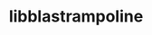 ---
title: "libblastrampoline"
layout: cache
categories: [package, develop]
meta: {"compilers": ["gcc@11.4.0"], "num_specs": 15, "num_specs_by_stack": {"e4s": 1, "root": 15, "tutorial": 15}, "oss": ["ubuntu22.04"], "platforms": ["linux"], "stacks": ["e4s", "root", "tutorial"], "targets": ["x86_64_v3"], "versions": ["5.11.0"]}
spec_details: [{"compiler": "gcc@11.4.0", "hash": "e6rll5yxnkexokgtsxezvbpbrb5iczkb", "os": "ubuntu22.04", "platform": "linux", "size": "-", "stacks": ["e4s", "root", "tutorial"], "target": "x86_64_v3", "variants": ["build_system=makefile"], "versions": ["5.11.0"]}, {"compiler": "gcc@11.4.0", "hash": "eghg45svxexlapfat4352tpsyaugiomv", "os": "ubuntu22.04", "platform": "linux", "size": "-", "stacks": ["root", "tutorial"], "target": "x86_64_v3", "variants": ["build_system=makefile"], "versions": ["5.11.0"]}, {"compiler": "gcc@11.4.0", "hash": "hjk4dtwfaic2ol7zpo3qtqjp2l7qyxc4", "os": "ubuntu22.04", "platform": "linux", "size": "-", "stacks": ["root", "tutorial"], "target": "x86_64_v3", "variants": ["build_system=makefile"], "versions": ["5.11.0"]}, {"compiler": "gcc@11.4.0", "hash": "i2ufrh477oztfi7rokzb2gsrzhag7jvh", "os": "ubuntu22.04", "platform": "linux", "size": "-", "stacks": ["root", "tutorial"], "target": "x86_64_v3", "variants": ["build_system=makefile"], "versions": ["5.11.0"]}, {"compiler": "gcc@11.4.0", "hash": "jalhcn3mrff2yqlw2pgvyexuedznekfr", "os": "ubuntu22.04", "platform": "linux", "size": "-", "stacks": ["root", "tutorial"], "target": "x86_64_v3", "variants": ["build_system=makefile"], "versions": ["5.11.0"]}, {"compiler": "gcc@11.4.0", "hash": "l5ctibyk3fv2ttvsof4qgealr457wvvq", "os": "ubuntu22.04", "platform": "linux", "size": "-", "stacks": ["root", "tutorial"], "target": "x86_64_v3", "variants": ["build_system=makefile"], "versions": ["5.11.0"]}, {"compiler": "gcc@11.4.0", "hash": "qlsmzaa6gkcneni4jyndp6xvhufamw74", "os": "ubuntu22.04", "platform": "linux", "size": "-", "stacks": ["root", "tutorial"], "target": "x86_64_v3", "variants": ["build_system=makefile"], "versions": ["5.11.0"]}, {"compiler": "gcc@11.4.0", "hash": "st44mxcm6ynr6eu7rfrgs235cs5r5vnj", "os": "ubuntu22.04", "platform": "linux", "size": "-", "stacks": ["root", "tutorial"], "target": "x86_64_v3", "variants": ["build_system=makefile"], "versions": ["5.11.0"]}, {"compiler": "gcc@11.4.0", "hash": "umdeysbfdecwggyc5sqizjy5vt3tj2se", "os": "ubuntu22.04", "platform": "linux", "size": "-", "stacks": ["root", "tutorial"], "target": "x86_64_v3", "variants": ["build_system=makefile"], "versions": ["5.11.0"]}, {"compiler": "gcc@11.4.0", "hash": "uwzywfw3wozn5u5wyawdh7jelmjut63y", "os": "ubuntu22.04", "platform": "linux", "size": "-", "stacks": ["root", "tutorial"], "target": "x86_64_v3", "variants": ["build_system=makefile"], "versions": ["5.11.0"]}, {"compiler": "gcc@11.4.0", "hash": "vwdahjwjkjanltoufavgthsxegdhevv2", "os": "ubuntu22.04", "platform": "linux", "size": "-", "stacks": ["root", "tutorial"], "target": "x86_64_v3", "variants": ["build_system=makefile"], "versions": ["5.11.0"]}, {"compiler": "gcc@11.4.0", "hash": "wrikfiiakaq3byjcrhvkmc2kgh7sp2ux", "os": "ubuntu22.04", "platform": "linux", "size": "-", "stacks": ["root", "tutorial"], "target": "x86_64_v3", "variants": ["build_system=makefile"], "versions": ["5.11.0"]}, {"compiler": "gcc@11.4.0", "hash": "xqrwl7cor62flpsad6hmt4mckqwt2tn4", "os": "ubuntu22.04", "platform": "linux", "size": "-", "stacks": ["root", "tutorial"], "target": "x86_64_v3", "variants": ["build_system=makefile"], "versions": ["5.11.0"]}, {"compiler": "gcc@11.4.0", "hash": "y4xugaxhgxbpbertflva2ho6iadprhnr", "os": "ubuntu22.04", "platform": "linux", "size": "-", "stacks": ["root", "tutorial"], "target": "x86_64_v3", "variants": ["build_system=makefile"], "versions": ["5.11.0"]}, {"compiler": "gcc@11.4.0", "hash": "yhva2evkqrcgr73g6a24setbliifjm5d", "os": "ubuntu22.04", "platform": "linux", "size": "-", "stacks": ["root", "tutorial"], "target": "x86_64_v3", "variants": ["build_system=makefile"], "versions": ["5.11.0"]}]
---